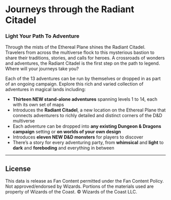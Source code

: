 # Journeys through the Radiant Citadel

### Light Your Path To Adventure

Through the mists of the Ethereal Plane shines the Radiant Citadel. Travelers from across the multiverse flock to this mysterious bastion to share their traditions, stories, and calls for heroes. A crossroads of wonders and adventures, the Radiant Citadel is the first step on the path to legend. Where will your journeys take you?

Each of the 13 adventures can be run by themselves or dropped in as part of an ongoing campaign. Explore this rich and varied collection of adventures in magical lands including:

* **Thirteen NEW stand-alone adventures** spanning levels 1 to 14, each with its own set of maps
* Introduces the **Radiant Citadel**, a new location on the Ethereal Plane that connects adventurers to richly detailed and distinct corners of the D&D multiverse
* Each adventure can be dropped into **any existing Dungeon & Dragons campaign** setting or **on worlds of your own design**
* Introduces **eleven NEW D&D monsters** for players to discover
* There’s a story for every adventuring party, from **whimsical** and **light** to **dark** and **foreboding** and everything in between

---

## License

This data is release as Fan Content permitted under the Fan Content Policy. Not approved/endorsed by Wizards. Portions of the materials used are property of Wizards of the Coast. © Wizards of the Coast LLC.
